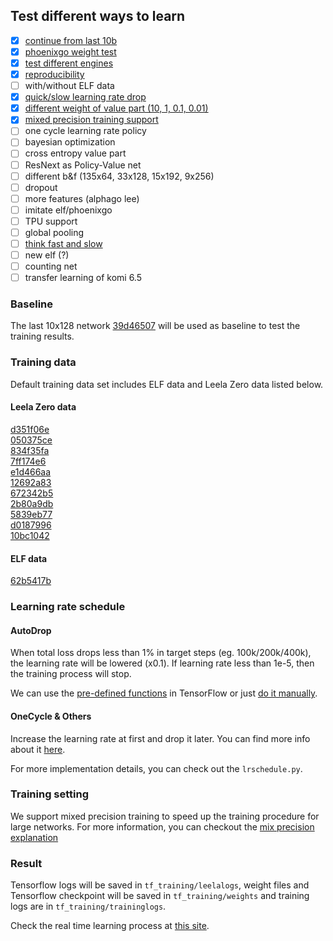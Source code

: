 ## Test different ways to learn

- [x] [continue from last 10b](results/continue_last_10b)
- [x] [phoenixgo weight test](results/phgo_weight)
- [x] [test different engines](results/engine_test)
- [x] [reproducibility](results/different_steps#conclusion)
- [ ] with/without ELF data
- [x] [quick/slow learning rate drop](results/different_steps)
- [x] [different weight of value part (10, 1, 0.1, 0.01)](results/different_values)
- [x] [mixed precision training support](results/mixed_precision)
- [ ] one cycle learning rate policy
- [ ] bayesian optimization
- [ ] cross entropy value part
- [ ] ResNext as Policy-Value net
- [ ] different b&f (135x64, 33x128, 15x192, 9x256)
- [ ] dropout
- [ ] more features (alphago lee)
- [ ] imitate elf/phoenixgo
- [ ] TPU support
- [ ] global pooling
- [ ] [think fast and slow](https://arxiv.org/pdf/1705.08439.pdf)
- [ ] new elf (?)
- [ ] counting net
- [ ] transfer learning of komi 6.5

### Baseline

The last 10x128 network [39d46507](http://zero.sjeng.org/networks/39d465076ed1bdeaf4f85b35c2b569f604daa60076cbee9bbaab359f92a7c1c4.gz)
will be used as baseline to test the training results.

### Training data

Default training data set includes ELF data and Leela Zero data listed below.

#### Leela Zero data

[d351f06e](https://leela.online-go.com/training/train_d351f06e.zip)  
[050375ce](https://leela.online-go.com/training/train_050375ce.zip)  
[834f35fa](https://leela.online-go.com/training/train_834f35fa.zip)  
[7ff174e6](https://leela.online-go.com/training/train_7ff174e6.zip)  
[e1d466aa](https://leela.online-go.com/training/train_e1d466aa.zip)  
[12692a83](https://leela.online-go.com/training/train_12692a83.zip)  
[672342b5](https://leela.online-go.com/training/train_672342b5.zip)  
[2b80a9db](https://leela.online-go.com/training/train_2b80a9db.zip)  
[5839eb77](https://leela.online-go.com/training/train_5839eb77.zip)  
[d0187996](https://leela.online-go.com/training/train_d0187996.zip)  
[10bc1042](https://leela.online-go.com/training/train_10bc1042.zip)  

#### ELF data

[62b5417b](https://leela.online-go.com/training/train_62b5417b.zip)

### Learning rate schedule

#### AutoDrop

When total loss drops less than 1% in target steps (eg. 100k/200k/400k), the learning rate will be
lowered (x0.1). If learning rate less than 1e-5, then the training process will
stop.  

We can use the [pre-defined functions](https://blog.csdn.net/u013555719/article/details/79334359)
in TensorFlow or just [do it manually](https://blog.csdn.net/yyqq188/article/details/79138919).

#### OneCycle & Others

Increase the learning rate at first and drop it later. You can find more info about it
[here](https://sgugger.github.io/the-1cycle-policy.html).

For more implementation details, you can check out the `lrschedule.py`.

### Training setting

We support mixed precision training to speed up the training procedure for large
networks. For more information, you can checkout the [mix precision explanation](results/mixed_precision)

### Result

Tensorflow logs will be saved in `tf_training/leelalogs`, weight files and
Tensorflow checkpoint will be saved in `tf_training/weights` and training logs
are in `tf_training/traininglogs`. 

Check the real time learning process at [this site](http://101.231.109.5:6006/#scalars&run=test&_smoothingWeight=0&_ignoreYOutliers=false).
